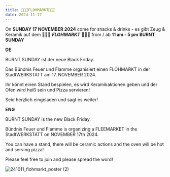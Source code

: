 ```yaml
---
title: 🍁🧦🔥FLOHMARKT🍁🧦🔥
date: 2024-11-17
---
```


On **SUNDAY 17 NOVEMBER 2024** come for snacks & drinks - es gibt Zeug & Keramik auf dem
 🍁🧦🔥 ***FLOHMARKT*** 🍁🧦🔥 from / ab **11 am - 5 pm** **BURNT SUNDAY**

**DE**

BURNT SUNDAY ist der neue Black Friday.

Das Bündnis Feuer und Flamme organisiert einen FLOHMARKT in der StadtWERKSTATT am 17. NOVEMBER 2024.

Ihr könnt einen Stand bespielen, es wird Keramikaktionen geben und der Ofen wird heiß sein und Pizza servieren!

Seid herzlich eingeladen und sagt es weiter!

**ENG**

BURNT SUNDAY is the new Black Friday.

Bündnis Feuer und Flamme is organizing a FLEEMARKET in the StadtWERKSTATT on NOVEMBER 17th 2024.

You can have a stand, there will be ceramic actions and the oven will be hot and serving pizza!

Please feel free to join and please spread the word!

![241011_flohmarkt_poster (2)](https://github.com/user-attachments/assets/ec615d8f-0e72-4368-ad5b-2ffdc2e10976)

